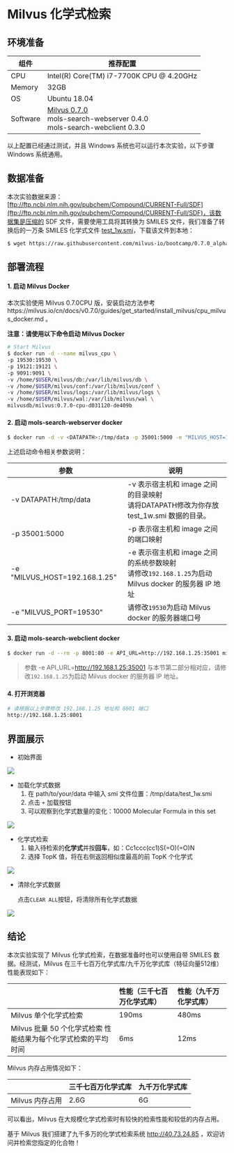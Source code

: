 # Milvus 化学式检索

## 环境准备

| 组件     | 推荐配置                                                     |
| -------- | ------------------------------------------------------------ |
| CPU      | Intel(R) Core(TM) i7-7700K CPU @ 4.20GHz                     |
| Memory   | 32GB                                                         |
| OS       | Ubuntu 18.04                                                 |
| Software | [Milvus 0.7.0](https://milvus.io/cn/docs/v0.7.0/guides/get_started/install_milvus/cpu_milvus_docker.md) <br />mols-search-webserver 0.4.0 <br />mols-search-webclient 0.3.0 |

以上配置已经通过测试，并且 Windows 系统也可以运行本次实验，以下步骤 Windows 系统通用。



## 数据准备

本次实验数据来源：[ftp://ftp.ncbi.nlm.nih.gov/pubchem/Compound/CURRENT-Full/SDF](ftp://ftp.ncbi.nlm.nih.gov/pubchem/Compound/CURRENT-Full/SDF)，该数据集是压缩的 SDF 文件，需要使用工具将其转换为 SMILES 文件，我们准备了转换后的一万条 SMILES 化学式文件 [test_1w.smi](./smiles-data)，下载该文件到本地：

```bash
$ wget https://raw.githubusercontent.com/milvus-io/bootcamp/0.7.0_alpha/solutions/mols_search/smiles-data/test_1w.smi
```



## 部署流程

#### 1. 启动 Milvus Docker

本次实验使用 Milvus 0.7.0CPU 版，安装启动方法参考https://milvus.io/cn/docs/v0.7.0/guides/get_started/install_milvus/cpu_milvus_docker.md 。

**注意：请使用以下命令启动 Milvus Docker**

```bash
# Start Milvus
$ docker run -d --name milvus_cpu \
-p 19530:19530 \
-p 19121:19121 \
-p 9091:9091 \
-v /home/$USER/milvus/db:/var/lib/milvus/db \
-v /home/$USER/milvus/conf:/var/lib/milvus/conf \
-v /home/$USER/milvus/logs:/var/lib/milvus/logs \
-v /home/$USER/milvus/wal:/var/lib/milvus/wal \
milvusdb/milvus:0.7.0-cpu-d031120-de409b
```



#### 2. 启动 mols-search-webserver docker

```bash
$ docker run -d -v <DATAPATH>:/tmp/data -p 35001:5000 -e "MILVUS_HOST=192.168.1.25" -e "MILVUS_PORT=19530" milvusbootcamp/mols-search-webserver:0.4.0
```

上述启动命令相关参数说明：

| 参数                          | 说明                                                         |
| ----------------------------- | ------------------------------------------------------------ |
| -v DATAPATH:/tmp/data         | -v 表示宿主机和 image 之间的目录映射<br />请将DATAPATH修改为你存放 test_1w.smi 数据的目录。 |
| -p 35001:5000                 | -p 表示宿主机和 image 之间的端口映射                         |
| -e "MILVUS_HOST=192.168.1.25" | -e 表示宿主机和 image 之间的系统参数映射<br />请修改`192.168.1.25`为启动 Milvus docker 的服务器 IP 地址 |
| -e "MILVUS_PORT=19530"        | 请修改`19530`为启动 Milvus docker 的服务器端口号             |



#### 3. 启动 mols-search-webclient docker

```bash
$ docker run -d --rm -p 8001:80 -e API_URL=http://192.168.1.25:35001 milvusbootcamp/mols-search-webclient:0.3.0
```

> 参数 -e API_URL=http://192.168.1.25:35001 与本节第二部分相对应，请修改`192.168.1.25`为启动 Milvus docker 的服务器 IP 地址。



#### 4. 打开浏览器

```bash
# 请根据以上步骤修改 192.168.1.25 地址和 8001 端口
http://192.168.1.25:8001
```



## 界面展示

- 初始界面

![](./assert/init_status.PNG)

- 加载化学式数据
  1. 在 path/to/your/data 中输入 smi 文件位置：/tmp/data/test_1w.smi
  2. 点击 `+` 加载按钮
  3. 可以观察到化学式数量的变化：10000 Molecular Formula in this set

![](./assert/load_data.PNG)

- 化学式检索
  1. 输入待检索的**化学式**并按**回车**，如：Cc1ccc(cc1)S(=O)(=O)N
  2. 选择 TopK 值，将在右侧返回相似度最高的前 TopK 个化学式

![](./assert/search_data.PNG)

- 清除化学式数据

  点击`CLEAR ALL`按钮，将清除所有化学式数据

![](./assert/delete_data.PNG)



## 结论

本次实验实现了 Milvus 化学式检索，在数据准备时也可以使用自带 SMILES 数据。经测试，Milvus 在三千七百万化学式库/九千万化学式库（特征向量512维）性能表现如下：

|                                                              | 性能（三千七百万化学式库） | 性能（九千万化学式库） |
| :----------------------------------------------------------- | :------------------------- | :--------------------- |
| Milvus 单个化学式检索                                        | 190ms                      | 480ms                  |
| Milvus 批量 50 个化学式检索 性能结果为每个化学式检索的平均时间 | 6ms                        | 12ms                   |

Milvus 内存占用情况如下：

|                 | 三千七百万化学式库 | 九千万化学式库 |
| :-------------- | :----------------- | :------------- |
| Milvus 内存占用 | 2.6G               | 6G             |

可以看出，Milvus 在大规模化学式检索时有较快的检索性能和较低的内存占用。

基于 Milvus 我们搭建了九千多万的化学式检索系统 http://40.73.24.85 ，欢迎访问并检索您指定的化合物！
